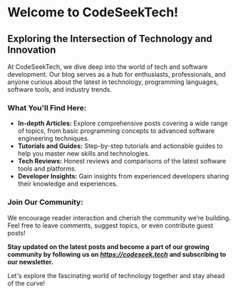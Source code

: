 # Welcome to CodeSeekTech!

## Exploring the Intersection of Technology and Innovation

At CodeSeekTech, we dive deep into the world of tech and software development. Our blog serves as a hub for enthusiasts, professionals, and anyone curious about the latest in technology, programming languages, software tools, and industry trends.

### What You'll Find Here:
- **In-depth Articles:** Explore comprehensive posts covering a wide range of topics, from basic programming concepts to advanced software engineering techniques.
- **Tutorials and Guides:** Step-by-step tutorials and actionable guides to help you master new skills and technologies.
- **Tech Reviews:** Honest reviews and comparisons of the latest software tools and platforms.
- **Developer Insights:** Gain insights from experienced developers sharing their knowledge and experiences.

### Join Our Community:
We encourage reader interaction and cherish the community we’re building. Feel free to leave comments, suggest topics, or even contribute guest posts!

**Stay updated on the latest posts and become a part of our growing community by following us on *https://codeseek.tech* and subscribing to our newsletter.**

Let's explore the fascinating world of technology together and stay ahead of the curve!
